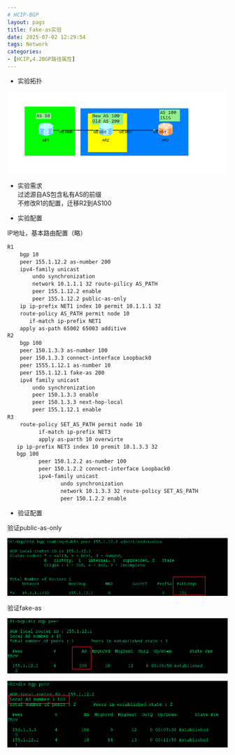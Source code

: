 ```yaml
---
# HCIP-BGP
layout: pags
title: Fake-as实验
date: 2025-07-02 12:29:54
tags: Network
categories: 
- [HCIP,4.2BGP路径属性]
---
```


- 实验拓扑

![命令](../imgs/BGP/验证fake-as拓扑图.png)

 <!-- more -->

 - 实验需求     
过滤源自AS包含私有AS的前缀      
不修改R1的配置，迁移R2到AS100

- 实验配置

IP地址，基本路由配置（略） 


```bash
R1
    bgp 10 
    peer 155.1.12.2 as-number 200
    ipv4-family unicast
        undo synchronization
        network 10.1.1.1 32 route-pilicy AS_PATH
        peer 155.1.12.2 enable 
        peer 155.1.12.2 public-as-only   
    ip ip-prefix NET1 index 10 permit 10.1.1.1 32
    route-policy AS_PATH permit node 10
       if-match ip-prefix NET1
    apply as-path 65002 65003 additive  
R2
    bgp 100
    peer 150.1.3.3 as-number 100
    peer 150.1.3.3 connect-interface Loopback0
    peer 1555.1.12.1 as-number 10
    peer 155.1.12.1 fake-as 200     
    ipv4 family unicast
        undo synchronization
        peer 150.1.3.3 enable
        peer 150.1.3.3 next-hop-local
        peer 155.1.12.1 enable
R3
    route-policy SET_AS_PATH permit node 10
          if-match ip-prefix NET3
          apply as-parth 10 overwirte    
   ip ip-prefix NET3 index 10 premit 10.1.3.3 32
   bgp 100
          peer 150.1.2.2 as-number 100
          peer 150.1.2.2 connect-interface Loopback0
          ipv4-family unicast
                 undo synchronization
                 network 10.1.3.3 32 route-policy SET_AS_PATH 
                 peer 150.1.2.2 enable
```

- 验证配置

验证public-as-only

![命令](../imgs/BGP/验证public-as-only.png)

验证fake-as

![命令](../imgs/BGP/验证fake-as.png)

![命令](../imgs/BGP/验证fake-as2.png)



